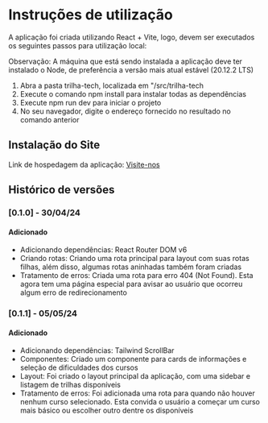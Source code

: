 # Instruções de utilização

A aplicação foi criada utilizando React + Vite, logo, devem ser executados os seguintes passos para utilização local:

Observação: A máquina que está sendo instalada a aplicação deve ter instalado o Node, de preferência a versão mais atual estável (20.12.2 LTS)

1. Abra a pasta trilha-tech, localizada em "/src/trilha-tech
2. Execute o comando npm install para instalar todas as dependẽncias
3. Execute npm run dev para iniciar o projeto
4. No seu navegador, digite o endereço fornecido no resultado no comando anterior
  

## Instalação do Site

Link de hospedagem da aplicação: <a href='https://trilha-tech-9psd2qxa1-joaooliveirazzs-projects.vercel.app'>Visite-nos</a>

## Histórico de versões

### [0.1.0] - 30/04/24
#### Adicionado
- Adicionando dependências: React Router DOM v6
- Criando rotas: Criando uma rota principal para layout com suas rotas filhas, além disso, algumas rotas aninhadas também foram criadas
- Tratamento de erros: Criada uma rota para erro 404 (Not Found). Esta agora tem uma página especial para avisar ao usuário que ocorreu algum erro de redirecionamento

### [0.1.1] - 05/05/24
#### Adicionado
- Adicionando dependências: Tailwind ScrollBar
- Componentes: Criado um componente para cards de informações e seleção de dificuldades dos cursos
- Layout: Foi criado o layout principal da aplicação, com uma sidebar e listagem de trilhas disponíveis
- Tratamento de erros: Foi adicionada uma rota para quando não houver nenhum curso selecionado. Esta convida o usuário a começar um curso mais básico ou escolher outro dentre os disponíveis

